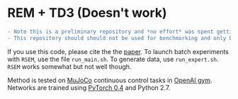 # REM + TD3 (Doesn't work)

```diff
- Note this is a preliminary repository and *no effort* was spent getting REM to work well with TD3 (as it doesn't work).
- This repository should should not be used for benchmarking and only be used a starting point for MuJoCo experiments.
```

If you use this code, please cite the the [paper](https://arxiv.org/abs/1907.04543). To launch batch experiments with `RSEM`, use the file `run_main.sh`. To generate data, use `run_expert.sh`. `RSEM` works somewhat but not well though. 

Method is tested on [MuJoCo](http://www.mujoco.org/) continuous control tasks in [OpenAI gym](https://github.com/openai/gym). 
Networks are trained using [PyTorch 0.4](https://github.com/pytorch/pytorch) and Python 2.7.
